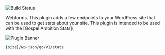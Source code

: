 ![Build Status](https://github.com/GospelAmbition/gospel-ambition-stats-endpoints/actions/workflows/ci.yml/badge.svg?branch=master)


Webforms. This plugin adds a few endpoints to your WordPress site that can be used to get stats about your site. This plugin is intended to be used with the [Gospel Ambition Stats](

![Plugin Banner](https://github.com/GospelAmbition/gospel-ambition-stats-endpoints/raw/master/documentation/ga-circle-bw.png)


```angular2html
{site}/wp-json/go/v1/stats
```
